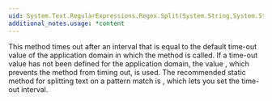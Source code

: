 ```yaml
---
uid: System.Text.RegularExpressions.Regex.Split(System.String,System.String,System.Text.RegularExpressions.RegexOptions)
additional_notes.usage: *content
---
```


<p>This method times out after an interval that is equal to the default time-out value of the application domain in which the method is called. If a time-out value has not been defined for the application domain, the value <xref href="System.Text.RegularExpressions.Regex.InfiniteMatchTimeout"></xref>, which prevents the method from timing out, is used. The recommended static method for splitting text on a pattern match is <xref href="System.Text.RegularExpressions.Regex.Split(System.String,System.String,System.Text.RegularExpressions.RegexOptions,System.TimeSpan)"></xref>, which lets you set the time-out interval.</p>


